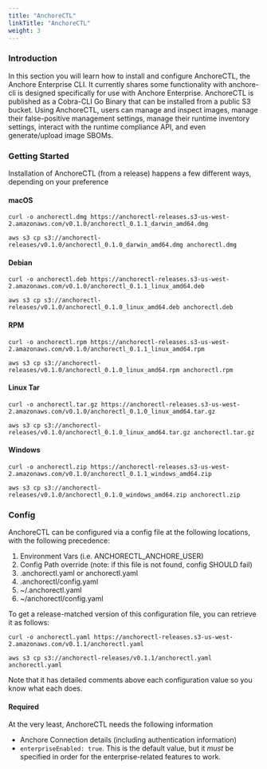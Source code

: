 ```yaml
---
title: "AnchoreCTL"
linkTitle: "AnchoreCTL"
weight: 3
---
```


### Introduction

In this section you will learn how to install and configure AnchoreCTL, the Anchore Enterprise CLI.
It currently shares some functionality with anchore-cli is designed specifically for use with Anchore Enterprise. 
AnchoreCTL is published as a Cobra-CLI Go Binary that can be installed from a public S3 bucket. 
Using AnchoreCTL, users can manage and inspect images, manage their false-positive management settings, manage their runtime inventory settings, interact with the runtime compliance API, and even generate/upload image SBOMs.

### Getting Started
Installation of AnchoreCTL (from a release) happens a few different ways, depending on your preference

#### macOS
```shell script
curl -o anchorectl.dmg https://anchorectl-releases.s3-us-west-2.amazonaws.com/v0.1.0/anchorectl_0.1.1_darwin_amd64.dmg
```
```shell script
aws s3 cp s3://anchorectl-releases/v0.1.0/anchorectl_0.1.0_darwin_amd64.dmg anchorectl.dmg
```

#### Debian

```shell script
curl -o anchorectl.deb https://anchorectl-releases.s3-us-west-2.amazonaws.com/v0.1.0/anchorectl_0.1.1_linux_amd64.deb
```
```shell script
aws s3 cp s3://anchorectl-releases/v0.1.0/anchorectl_0.1.0_linux_amd64.deb anchorectl.deb
```

#### RPM

```shell script
curl -o anchorectl.rpm https://anchorectl-releases.s3-us-west-2.amazonaws.com/v0.1.0/anchorectl_0.1.1_linux_amd64.rpm
```
```shell script
aws s3 cp s3://anchorectl-releases/v0.1.0/anchorectl_0.1.0_linux_amd64.rpm anchorectl.rpm
```

#### Linux Tar

```shell script
curl -o anchorectl.tar.gz https://anchorectl-releases.s3-us-west-2.amazonaws.com/v0.1.0/anchorectl_0.1.0_linux_amd64.tar.gz
```
```shell script
aws s3 cp s3://anchorectl-releases/v0.1.0/anchorectl_0.1.0_linux_amd64.tar.gz anchorectl.tar.gz
```

#### Windows

```shell script
curl -o anchorectl.zip https://anchorectl-releases.s3-us-west-2.amazonaws.com/v0.1.0/anchorectl_0.1.1_windows_amd64.zip
```
```shell script
aws s3 cp s3://anchorectl-releases/v0.1.0/anchorectl_0.1.0_windows_amd64.zip anchorectl.zip
```


### Config
AnchoreCTL can be configured via a config file at the following locations, with the following precedence:
1. Environment Vars (i.e. ANCHORECTL_ANCHORE_USER)
2. Config Path override (note: if this file is not found, config SHOULD fail)
3. .anchorectl.yaml or anchorectl.yaml
4. .anchorectl/config.yaml
5. ~/.anchorectl.yaml
6. ~/anchorectl/config.yaml

To get a release-matched version of this configuration file, you can retrieve it as follows:
```shell script
curl -o anchorectl.yaml https://anchorectl-releases.s3-us-west-2.amazonaws.com/v0.1.1/anchorectl.yaml
```
```shell script
aws s3 cp s3://anchorectl-releases/v0.1.1/anchorectl.yaml anchorectl.yaml
```
Note that it has detailed comments above each configuration value so you know what each does.

#### Required
At the very least, AnchoreCTL needs the following information
* Anchore Connection details (including authentication information)
* `enterpriseEnabled: true`. This is the default value, but it _must_ be specified in order for the enterprise-related features to work. 

